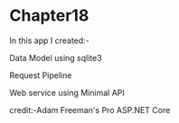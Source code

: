 # Chapter18
In this app I created:-    

Data Model using sqlite3   

Request Pipeline   

Web service using Minimal API    

credit:-Adam Freeman's Pro ASP.NET Core
